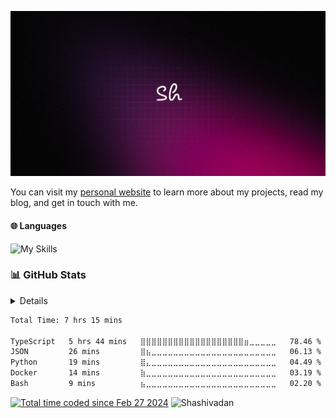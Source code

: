 
[![logo](./purple-logo.png)](https://github.com/Shashivadan/Shashivadan)


You can visit my [personal website](https://shashivadan.xyz) to learn more about my projects, read my blog, and get in touch with me.

#### 🌐 Languages

![My Skills](https://skillicons.dev/icons?i=js,html,css,ts,bootstrap,tailwind,react,npm,nodejs,express,next,prisma,git,github,gitlab,bash,linux,aws,postgresql,mongodb,ubuntu,vercel,cloudflare,docker,neovim,vscode)

### 📊 GitHub Stats

<details>

  <table width="100%" >
<tr>
<td>
<img width="1500" src="http://github-profile-summary-cards.vercel.app/api/cards/profile-details?username=Shashivadan&theme=transparent">
</td>
</tr>
</table>

<table width="100%" >
  <tr>
    <td width="50%">
		  <img width="420" src="http://github-profile-summary-cards.vercel.app/api/cards/repos-per-language?username=Shashivadan&theme=transparent">
        </a>
    </td>
    <td width="50%">
		  <img width="420" src="http://github-profile-summary-cards.vercel.app/api/cards/most-commit-language?username=Shashivadan&theme=transparent">
        </a>
    </td>
  </tr>
</table>

<table width="100%" align="center">
  <tr>
    <td width="50%">
		  <img width="420" src="http://github-profile-summary-cards.vercel.app/api/cards/stats?username=Shashivadan&theme=transparent">
        </a>
    </td>
    <td width="50%">
		  <img width="420" src="http://github-profile-summary-cards.vercel.app/api/cards/productive-time?username=Shashivadan&theme=transparent&utcOffset=8">
        </a>
    </td>
  </tr>
</table>
<img width="100%" src="https://github-readme-activity-graph.vercel.app/graph?username=Shashivadan&theme=merko">
<!-- [![](https://github-readme-activity-graph.vercel.app/graph?username=Shashivadan&theme=merko)](https://github.com/Shashivadan/github-readme-activity-graph) -->
</details>

<!--START_SECTION:waka-->

```txt
Total Time: 7 hrs 15 mins

TypeScript   5 hrs 44 mins   ⣿⣿⣿⣿⣿⣿⣿⣿⣿⣿⣿⣿⣿⣿⣿⣿⣿⣿⣿⣶⣀⣀⣀⣀⣀   78.46 %
JSON         26 mins         ⣿⣦⣀⣀⣀⣀⣀⣀⣀⣀⣀⣀⣀⣀⣀⣀⣀⣀⣀⣀⣀⣀⣀⣀⣀   06.13 %
Python       19 mins         ⣿⣄⣀⣀⣀⣀⣀⣀⣀⣀⣀⣀⣀⣀⣀⣀⣀⣀⣀⣀⣀⣀⣀⣀⣀   04.49 %
Docker       14 mins         ⣷⣀⣀⣀⣀⣀⣀⣀⣀⣀⣀⣀⣀⣀⣀⣀⣀⣀⣀⣀⣀⣀⣀⣀⣀   03.19 %
Bash         9 mins          ⣦⣀⣀⣀⣀⣀⣀⣀⣀⣀⣀⣀⣀⣀⣀⣀⣀⣀⣀⣀⣀⣀⣀⣀⣀   02.20 %
```

<!--END_SECTION:waka-->

<a href="https://wakatime.com/@018de9a6-89c0-447a-9820-65e4876c3d5a"><img src="https://wakatime.com/badge/user/018de9a6-89c0-447a-9820-65e4876c3d5a.svg" alt="Total time coded since Feb 27 2024" /></a>
<img src="https://komarev.com/ghpvc/?username=Shashivadan&label=Profile%20views&color=ce9927&style=flat" alt="Shashivadan" />
